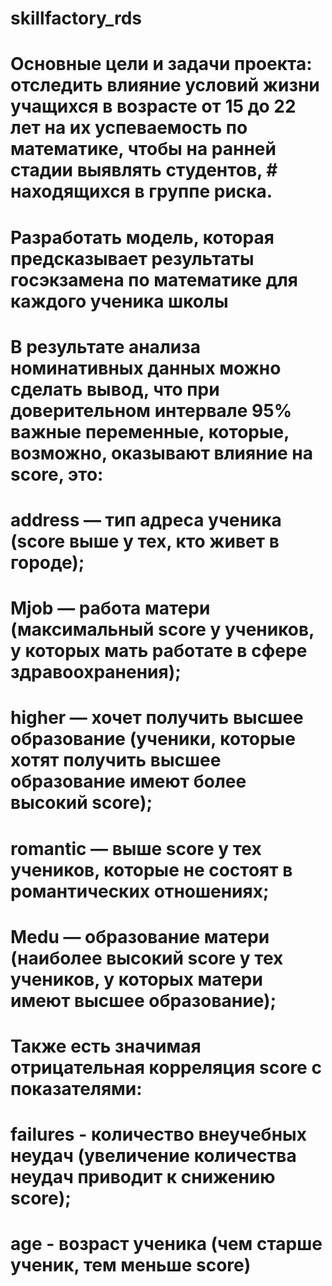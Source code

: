 # skillfactory_rds
# Основные цели и задачи проекта: отследить влияние условий жизни учащихся в возрасте от 15 до 22 лет на их успеваемость по математике, чтобы на ранней стадии выявлять студентов, # находящихся в группе риска.
# Разработать модель, которая предсказывает результаты госэкзамена по математике для каждого ученика школы

# В результате анализа номинативных данных можно сделать вывод, что при доверительном интервале 95% важные переменные, которые, возможно, оказывают влияние на score, это:
#   address — тип адреса ученика (score выше у тех, кто живет в городе);
#   Mjob — работа матери (максимальный score у учеников, у которых мать работате в сфере здравоохранения);
#   higher — хочет получить высшее образование (ученики, которые хотят получить высшее образование имеют более высокий score);
#   romantic — выше score у тех учеников, которые не состоят в романтических отношениях;
#   Medu — образование матери (наиболее высокий score у тех учеников, у которых матери имеют высшее образование);
# Также есть значимая отрицательная корреляция score с показателями:
#   failures - количество внеучебных неудач (увеличение количества неудач приводит к снижению score);
#   age - возpаст ученика (чем старше ученик, тем меньше score)
